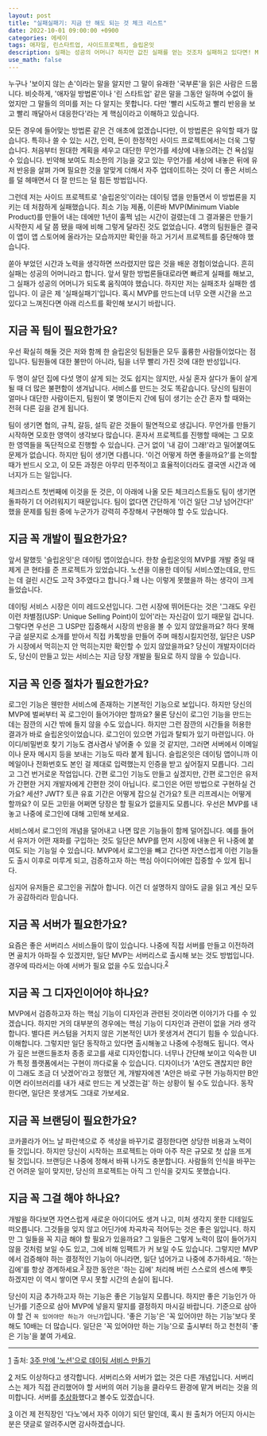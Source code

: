```yaml
---
layout: post
title: "실패실패기: 지금 안 해도 되는 것 체크 리스트"
date: 2022-10-01 09:00:00 +0900
categories: 에세이
tags: 애자일, 린스타트업, 사이드프로젝트, 슬립온잇
description: 실패는 성공의 어머니? 하지만 값진 실패를 얻는 것조차 실패하고 있다면! MVP를 만드는 것 치고 너무 많은 일을 하고 있진 않습니까? 당신의 프로젝트에 지금 하지 않아도 충분한 일들을 이 리스트에서 체크해 보세요.
use_math: false
---
```

누구나 '보이지 않는 손'이라는 말을 알지만 그 말이 유래한 '국부론'을 읽은 사람은 드뭅니다. 비슷하게, '애자일 방법론'이나 '린 스타트업' 같은 말을 그동안 일하며 수없이 들었지만 그 말들의 의미를 저는 다 알지는 못합니다. 다만 '빨리 시도하고 빨리 반응을 보고 빨리 깨달아서 대응한다'라는 게 핵심이라고 이해하고 있습니다.

모든 경우에 들어맞는 방법론 같은 건 애초에 없겠습니다만, 이 방법론은 유익할 때가 많습니다. 특히나 쓸 수 있는 시간, 인력, 돈이 한정적인 사이드 프로젝트에서는 더욱 그렇습니다. 처음부터 원대한 계획을 세우고 대단한 무언가를 세상에 내놓으려는 건 욕심일 수 있습니다. 빈약해 보여도 최소한의 기능을 갖고 있는 무언가를 세상에 내놓은 뒤에 유저 반응을 살펴 가며 필요한 것을 알맞게 더해서 자주 업데이트하는 것이 더 좋은 서비스를 덜 헤매면서 더 잘 만드는 덜 힘든 방법입니다.

그런데 저는 사이드 프로젝트로 '슬립온잇'이라는 데이팅 앱을 만들면서 이 방법론을 지키는 데 처참하게 실패했습니다. 최소 기능 제품, 이른바 MVP(Minimum Viable Product)를 만들어 내는 데에만 1년이 훌쩍 넘는 시간이 걸렸는데 그 결과물은 만들기 시작한지 세 달 쯤 됐을 때에 비해 그렇게 달라진 것도 없었습니다. 4명의 팀원들은 결국 이 앱이 앱 스토어에 올라가는 모습까지만 확인을 하고 거기서 프로젝트를 중단해야 했습니다.

쏟아 부었던 시간과 노력을 생각하면 쓰라렸지만 많은 것을 배운 경험이었습니다. 흔히 실패는 성공의 어머니라고 합니다. 앞서 말한 방법론들대로라면 빠르게 실패를 해보고, 그 실패가 성공의 어머니가 되도록 움직여야 했습니다. 하지만 저는 실패조차 실패한 셈입니다. 이 글은 제 '실패실패기'입니다. 혹시 MVP를 만드는데 너무 오랜 시간을 쓰고 있다고 느껴진다면 아래 리스트를 확인해 보시기 바랍니다.

## 지금 꼭 팀이 필요한가요?

우선 확실히 해둘 것은 저와 함께 한 슬립온잇 팀원들은 모두 훌륭한 사람들이었다는 점입니다. 팀원들에 대한 불만이 아니라, 팀을 너무 빨리 가진 것에 대한 반성입니다.

두 명이 살던 집에 다섯 명이 살게 되는 것도 쉽지는 않지만, 사실 혼자 살다가 둘이 살게 될 때 더 많은 불편함이 생겨납니다. 서비스를 만드는 것도 똑같습니다. 당신의 팀원이 얼마나 대단한 사람이든지, 팀원이 몇 명이든지 간에 팀이 생기는 순간 혼자 할 때와는 전혀 다른 길을 걷게 됩니다. 

팀이 생기면 협의, 규칙, 갈등, 설득 같은 것들이 필연적으로 생깁니다. 무언가를 만들기 시작하면 모호한 영역이 생각보다 많습니다. 혼자서 프로젝트를 진행할 때에는 그 모호한 영역들을 독단적으로 진행할 수 있습니다. 근거 없이 '내 감이 그래!'라고 밀어붙여도 문제가 없습니다. 하지만 팀이 생기면 다릅니다. '이건 어떻게 하면 좋을까요?'를 논의할 때가 반드시 오고, 이 모든 과정은 아무리 민주적이고 효율적이더라도 결국엔 시간과 에너지가 드는 일입니다.

체크리스트 첫번째에 이것을 둔 것은, 이 아래에 나올 모든 체크리스트들도 팀이 생기면 돌파하기 더 어려워지기 때문입니다. 팀이 없다면 간단하게 '이건 일단 그냥 넘어간다!' 했을 문제를 팀원 중에 누군가가 강력히 주장해서 구현해야 할 수도 있습니다.

## 지금 꼭 개발이 필요한가요?

앞서 말했듯 '슬립온잇'은 데이팅 앱이었습니다. 한창 슬립온잇의 MVP를 개발 중일 때 제게 큰 현타를 준 프로젝트가 있었습니다. 노션을 이용한 데이팅 서비스였는데요, 만드는 데 걸린 시간도 고작 3주였다고 합니다.<sup id="link_1">[1](#footnote_1)</sup> 왜 나는 이렇게 못했을까 하는 생각이 크게 들었습니다. 

데이팅 서비스 시장은 이미 레드오션입니다. 그런 시장에 뛰어든다는 것은 '그래도 우린 이런 차별점(USP: Unique Selling Point)이 있어'라는 자신감이 있기 때문일 겁니다. 그렇다면 우선은 그 USP만 집중해서 시장의 반응을 볼 수 있지 않았을까요? 하다 못해 구글 설문지로 소개를 받아서 직접 카톡방을 만들어 주며 매칭시킬지언정, 일단은 USP가 시장에서 먹히는지 안 먹히는지만 확인할 수 있지 않았을까요? 당신이 개발자이더라도, 당신이 만들고 있는 서비스는 지금 당장 개발을 필요로 하지 않을 수 있습니다.

## 지금 꼭 인증 절차가 필요한가요?

로그인 기능은 웬만한 서비스에 존재하는 기본적인 기능으로 보입니다. 하지만 당신의 MVP에 벌써부터 꼭 로그인이 들어가야만 할까요? 물론 당신이 로그인 기능을 만드는 데는 잠깐의 시간 밖에 들지 않을 수도 있습니다. 하지만 그런 잠깐의 시간들을 허용한 결과가 바로 슬립온잇이었습니다. 로그인이 있으면 가입과 탈퇴가 있기 마련입니다. 아이디/비밀번호 찾기 기능도 겸사겸사 넣어줄 수 있을 것 같지만, 그러면 서버에서 이메일이나 문자 메시지 등을 보내는 기능도 따라 붙게 됩니다. 슬립온잇은 데이팅 앱이니까 이메일이나 전화번호도 본인 걸 제대로 입력했는지 인증을 받고 싶어질지 모릅니다. 그리고 그건 번거로운 작업입니다. 간편 로그인 기능도 만들고 싶겠지만, 간편 로그인은 유저가 간편한 거지 개발자에게 간편한 것이 아닙니다. 로그인은 어떤 방법으로 구현하실 건가요? 세션? JWT? 토큰 유효 기간은 어떻게 잡으실 건가요? 토큰 리프레시는 어떻게 할까요? 이 모든 고민을 어쩌면 당장은 할 필요가 없을지도 모릅니다. 우선은 MVP를 내놓고 나중에 로그인에 대해 고민해 보세요.

서비스에서 로그인의 개념을 덜어내고 나면 많은 기능들이 함께 덜어집니다. 예를 들어서 유저가 어떤 재화를 구입하는 것도 일단은 MVP를 먼저 시장에 내놓은 뒤 나중에 붙여도 되는 기능일 수 있습니다. MVP에서 로그인을 빼고 간다면 자연스럽게 이런 기능들도 출시 이후로 미루게 되고, 검증하고자 하는 핵심 아이디어에만 집중할 수 있게 됩니다.

심지어 유저들은 로그인을 귀찮아 합니다. 이건 더 설명하지 않아도 글을 읽고 계신 모두가 공감하리라 믿습니다.

## 지금 꼭 서버가 필요한가요?

요즘은 좋은 서버리스 서비스들이 많이 있습니다. 나중에 직접 서버를 만들고 이전하려면 골치가 아파질 수 있겠지만, 일단 MVP는 서버리스로 출시해 보는 것도 방법입니다. 경우에 따라서는 아예 서버가 필요 없을 수도 있습니다.<sup id="link_2">[2](#footnote_1)</sup>

## 지금 꼭 그 디자인이어야 하나요?

MVP에서 검증하고자 하는 핵심 기능이 디자인과 관련된 것이라면 이야기가 다를 수 있겠습니다. 하지만 거의 대부분의 경우에는 핵심 기능이 디자인과 관련이 없을 거라 생각합니다. 별다른 커스텀을 거치지 않은 기본적인 UI가 못생겨서 견디기 힘들 수 있습니다. 이해합니다. 그렇지만 일단 동작하고 있다면 출시해놓고 나중에 수정해도 됩니다. 역사가 깊은 브랜드들조차 종종 로고를 새로 디자인합니다. 너무나 간단해 보이고 익숙한 UI가 특정 플랫폼에서는 구현이 까다로울 수 있습니다. 디자이너가 'A안도 괜찮지만 B안이 그래도 조금 더 낫겠어'라고 정했던 게, 개발자에겐 'A안은 바로 구현 가능하지만 B안이면 라이브러리를 내가 새로 만드는 게 낫겠는걸' 하는 상황이 될 수도 있습니다. 동작한다면, 일단은 못생겨도 그대로 가보세요.

## 지금 꼭 브랜딩이 필요한가요?

코카콜라가 어느 날 파란색으로 주 색상을 바꾸기로 결정한다면 상당한 비용과 노력이 들 것입니다. 하지만 당신이 시작하는 프로젝트는 아마 아주 작은 규모로 첫 삽을 뜨게 될 것입니다. 브랜딩은 나중에 정해서 바꿔 나가도 충분합니다. 사람들의 인식을 바꾸는 건 어려운 일이 맞지만, 당신의 프로젝트는 아직 그 인식을 갖지도 못했습니다.

## 지금 꼭 그걸 해야 하나요?

개발을 하다보면 자연스럽게 새로운 아이디어도 생겨 나고, 미처 생각지 못한 디테일도 떠오릅니다. 그것들을 잊지 않고 어딘가에 차곡차곡 적어두는 것은 좋은 일입니다. 하지만 그 일들을 꼭 지금 해야 할 필요가 있을까요? 그 일들은 그렇게 노력이 많이 들어가지 않을 것처럼 보일 수도 있고, 그에 비해 임팩트가 커 보일 수도 있습니다. 그렇지만 MVP에서 검증해야 하는 결정적인 기능이 아니라면, 일단 넘어가고 나중에 추가하세요. '하는 김에'를 항상 경계하세요.<sup id="link_3">[3](#footnote_3)</sup> 잠깐 동안은 '하는 김에' 처리해 버린 스스로의 센스에 뿌듯하겠지만 이 역시 쌓이면 무시 못할 시간의 손실이 됩니다.

당신이 지금 추가하고자 하는 기능은 좋은 기능일지 모릅니다. 하지만 좋은 기능인가 아닌가를 기준으로 삼아 MVP에 넣을지 말지를 결정하지 마시길 바랍니다. 기준으로 삼아야 할 건 `꼭 있어야만 하는가 아닌가`입니다. '좋은 기능'은 '꼭 있어야만 하는 기능'보다 못해도 10배는 더 많습니다. 일단은 '꼭 있어야만 하는 기능'으로 출시부터 하고 천천히 '좋은 기능'을 붙여 가세요.

---

<a name="footnote_1">[1](#link_1)</a> 출처: [3주 만에 '노션'으로 데이팅 서비스 만들기](https://7pictures.notion.site/3-323e2d82044c4aef95c1a011639a5743)

<a name="footnote_2">[2](#link_2)</a> 저도 이상하다고 생각합니다. 서버리스와 서버가 없는 것은 다른 개념입니다. 서버리스는 제가 직접 관리했어야 할 서버의 여러 기능을 클라우드 환경에 맡겨 버리는 것을 의미합니다. 서버를 [추상화](../../../2022/09/12/%EA%B7%B8%EB%9F%B0%EB%8D%B0-%EC%B6%94%EC%83%81%ED%99%94%EA%B0%80-%EB%AD%94%EA%B0%80%EC%9A%94.html)했다고 볼수도 있겠습니다.

<a name="footnote_3">[3](#link_3)</a> 이건 제 전직장인 '다노'에서 자주 이야기 되던 말인데, 혹시 원 출처가 어딘지 아시는 분은 댓글로 알려주시면 감사하겠습니다.